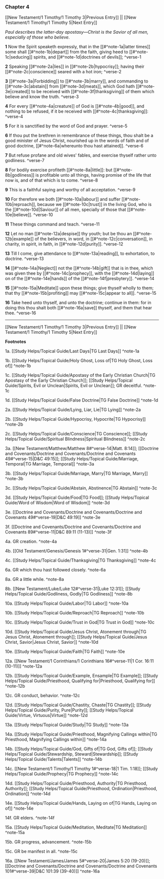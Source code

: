 ### Chapter 4

[[New Testament/1 Timothy/1 Timothy 3|Previous Entry]]  ||  [[New Testament/1 Timothy/1 Timothy 5|Next Entry]]

*Paul describes the latter-day apostasy—Christ is the Savior of all men, especially of those who believe.*

**1**  Now the Spirit speaketh expressly, that in the [[#^note-1a|latter times]] some shall [[#^note-1b|depart]] from the faith, giving heed to [[#^note-1c|seducing]] spirits, and [[#^note-1d|doctrines of devils]]; ^verse-1

**2**  Speaking [[#^note-2a|lies]] in [[#^note-2b|hypocrisy]]; having their [[#^note-2c|conscience]] seared with a hot iron; ^verse-2

**3**  [[#^note-3a|Forbidding]] to [[#^note-3b|marry]], and commanding to [[#^note-3c|abstain]] from [[#^note-3d|meats]], which God hath [[#^note-3e|created]] to be received with [[#^note-3f|thanksgiving]] of them which believe and know the truth. ^verse-3

**4**  For every [[#^note-4a|creature]] of God is [[#^note-4b|good]], and nothing to be refused, if it be received with [[#^note-4c|thanksgiving]]: ^verse-4

**5**  For it is sanctified by the word of God and prayer. ^verse-5

**6**  If thou put the brethren in remembrance of these things, thou shalt be a good minister of Jesus Christ, nourished up in the words of faith and of good doctrine, [[#^note-6a|whereunto thou hast attained]]. ^verse-6

**7**  But refuse profane and old wives' fables, and exercise thyself rather unto godliness. ^verse-7

**8**  For bodily exercise profiteth [[#^note-8a|little]]: but [[#^note-8b|godliness]] is profitable unto all things, having promise of the life that now is, and of that which is to come. ^verse-8

**9**  This is a faithful saying and worthy of all acceptation. ^verse-9

**10**  For therefore we both [[#^note-10a|labour]] and suffer [[#^note-10b|reproach]], because we [[#^note-10c|trust]] in the living God, who is the [[#^note-10d|Saviour]] of all men, specially of those that [[#^note-10e|believe]]. ^verse-10

**11**  These things command and teach. ^verse-11

**12**  Let no man [[#^note-12a|despise]] thy youth; but be thou an [[#^note-12b|example]] of the believers, in word, in [[#^note-12c|conversation]], in charity, in spirit, in faith, in [[#^note-12d|purity]]. ^verse-12

**13**  Till I come, give attendance to [[#^note-13a|reading]], to exhortation, to doctrine. ^verse-13

**14**  [[#^note-14a|Neglect]] not the [[#^note-14b|gift]] that is in thee, which was given thee by [[#^note-14c|prophecy]], with the [[#^note-14d|laying]] on of the [[#^note-14e|hands]] of the [[#^note-14f|presbytery]]. ^verse-14

**15**  [[#^note-15a|Meditate]] upon these things; give thyself wholly to them; that thy [[#^note-15b|profiting]] may [[#^note-15c|appear to all]]. ^verse-15

**16**  Take heed unto thyself, and unto the doctrine; continue in them: for in doing this thou shalt both [[#^note-16a|save]] thyself, and them that hear thee. ^verse-16


---
[[New Testament/1 Timothy/1 Timothy 3|Previous Entry]]  ||  [[New Testament/1 Timothy/1 Timothy 5|Next Entry]]


**Footnotes**


1a. [[Study Helps/Topical Guide/Last Days|TG Last Days]] ^note-1a

1b. [[Study Helps/Topical Guide/Holy Ghost, Loss of|TG Holy Ghost, Loss of]] ^note-1b

1c. [[Study Helps/Topical Guide/Apostasy of the Early Christian Church|TG Apostasy of the Early Christian Church]]; [[Study Helps/Topical Guide/Spirits, Evil or Unclean|Spirits, Evil or Unclean]]; GR deceitful.  ^note-1c

1d. [[Study Helps/Topical Guide/False Doctrine|TG False Doctrine]] ^note-1d

2a. [[Study Helps/Topical Guide/Lying, Liar, Lie|TG Lying]] ^note-2a

2b. [[Study Helps/Topical Guide/Hypocrisy, Hypocrite|TG Hypocrisy]] ^note-2b

2c. [[Study Helps/Topical Guide/Conscience|TG Conscience]]; [[Study Helps/Topical Guide/Spiritual Blindness|Spiritual Blindness]] ^note-2c

3a. [[New Testament/Matthew/Matthew 8#^verse-14|Matt. 8:14]]; [[Doctrine and Covenants/Doctrine and Covenants/Doctrine and Covenants 49#^verse-15|D&C 49:15]]; [[Study Helps/Topical Guide/Marriage, Temporal|TG Marriage, Temporal]] ^note-3a

3b. [[Study Helps/Topical Guide/Marriage, Marry|TG Marriage, Marry]] ^note-3b

3c. [[Study Helps/Topical Guide/Abstain, Abstinence|TG Abstain]] ^note-3c

3d. [[Study Helps/Topical Guide/Food|TG Food]]; [[Study Helps/Topical Guide/Word of Wisdom|Word of Wisdom]] ^note-3d

3e. [[Doctrine and Covenants/Doctrine and Covenants/Doctrine and Covenants 49#^verse-19|D&C 49:19]] ^note-3e

3f. [[Doctrine and Covenants/Doctrine and Covenants/Doctrine and Covenants 89#^verse-11|D&C 89:11 (11-13)]] ^note-3f

4a. GR creation. ^note-4a

4b. [[Old Testament/Genesis/Genesis 1#^verse-31|Gen. 1:31]] ^note-4b

4c. [[Study Helps/Topical Guide/Thanksgiving|TG Thanksgiving]] ^note-4c

6a. GR which thou hast followed closely. ^note-6a

8a. GR a little while. ^note-8a

8b. [[New Testament/Luke/Luke 12#^verse-31|Luke 12:31]]; [[Study Helps/Topical Guide/Godliness, Godly|TG Godliness]] ^note-8b

10a. [[Study Helps/Topical Guide/Labor|TG Labor]] ^note-10a

10b. [[Study Helps/Topical Guide/Reproach|TG Reproach]] ^note-10b

10c. [[Study Helps/Topical Guide/Trust in God|TG Trust in God]] ^note-10c

10d. [[Study Helps/Topical Guide/Jesus Christ, Atonement through|TG Jesus Christ, Atonement through]]; [[Study Helps/Topical Guide/Jesus Christ, Savior|Jesus Christ, Savior]] ^note-10d

10e. [[Study Helps/Topical Guide/Faith|TG Faith]] ^note-10e

12a. [[New Testament/1 Corinthians/1 Corinthians 16#^verse-11|1 Cor. 16:11 (10-11)]] ^note-12a

12b. [[Study Helps/Topical Guide/Example, Ensample|TG Example]]; [[Study Helps/Topical Guide/Priesthood, Qualifying for|Priesthood, Qualifying for]] ^note-12b

12c. GR conduct, behavior. ^note-12c

12d. [[Study Helps/Topical Guide/Chastity, Chaste|TG Chastity]]; [[Study Helps/Topical Guide/Purity, Pure|Purity]]; [[Study Helps/Topical Guide/Virtue, Virtuous|Virtue]] ^note-12d

13a. [[Study Helps/Topical Guide/Study|TG Study]] ^note-13a

14a. [[Study Helps/Topical Guide/Priesthood, Magnifying Callings within|TG Priesthood, Magnifying Callings within]] ^note-14a

14b. [[Study Helps/Topical Guide/God, Gifts of|TG God, Gifts of]]; [[Study Helps/Topical Guide/Stewardship, Steward|Stewardship]]; [[Study Helps/Topical Guide/Talents|Talents]] ^note-14b

14c. [[New Testament/1 Timothy/1 Timothy 1#^verse-18|1 Tim. 1:18]]; [[Study Helps/Topical Guide/Prophecy|TG Prophecy]] ^note-14c

14d. [[Study Helps/Topical Guide/Priesthood, Authority|TG Priesthood, Authority]]; [[Study Helps/Topical Guide/Priesthood, Ordination|Priesthood, Ordination]] ^note-14d

14e. [[Study Helps/Topical Guide/Hands, Laying on of|TG Hands, Laying on of]] ^note-14e

14f. GR elders. ^note-14f

15a. [[Study Helps/Topical Guide/Meditation, Meditate|TG Meditation]] ^note-15a

15b. GR progress, advancement. ^note-15b

15c. GR be manifest in all. ^note-15c

16a. [[New Testament/James/James 5#^verse-20|James 5:20 (19-20)]]; [[Doctrine and Covenants/Doctrine and Covenants/Doctrine and Covenants 101#^verse-39|D&C 101:39 (39-40)]] ^note-16a